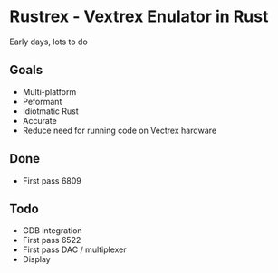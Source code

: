 # Rustrex - Vextrex Enulator in Rust

Early days, lots to do

## Goals
* Multi-platform
* Peformant
* Idiotmatic Rust
* Accurate
* Reduce need for running code on Vectrex hardware

## Done
* First pass 6809

## Todo
* GDB integration
* First pass 6522
* First pass DAC / multiplexer
* Display


